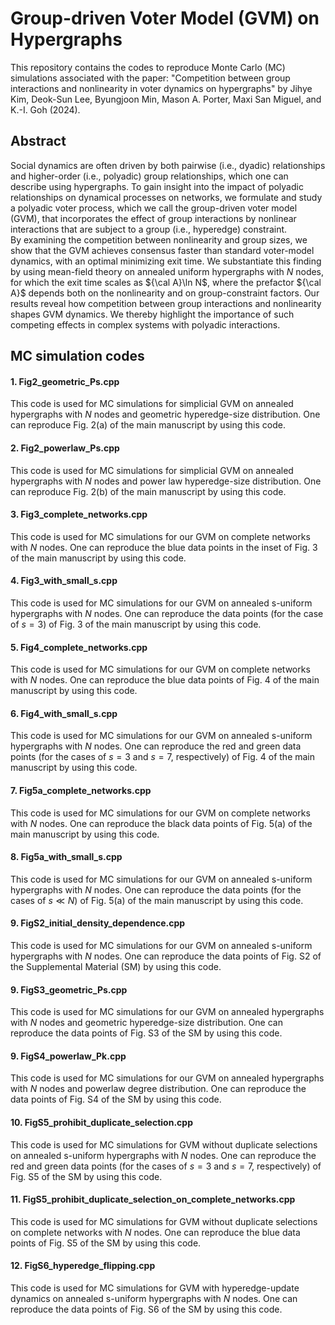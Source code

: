 # Group-driven Voter Model (GVM) on Hypergraphs 

This repository contains the codes to reproduce Monte Carlo (MC) simulations associated with the paper:
"Competition between group interactions and nonlinearity in voter dynamics on hypergraphs" by Jihye Kim, Deok-Sun Lee, Byungjoon Min, Mason A. Porter, Maxi San Miguel, and K.-I. Goh (2024). 

## Abstract

Social dynamics are often driven by both pairwise (i.e., dyadic) relationships and higher-order (i.e., polyadic) group relationships,
which one can describe using hypergraphs. To gain insight into the impact of polyadic relationships on dynamical processes on networks,
we formulate and study a polyadic voter process, which we call the group-driven voter model (GVM), that incorporates
the effect of group interactions by nonlinear interactions that are subject to a group (i.e., hyperedge) constraint.  
By examining the competition between nonlinearity and group sizes, we show that the GVM achieves consensus faster than standard voter-model dynamics, with an optimal minimizing exit time.
We substantiate this finding by using mean-field theory on annealed uniform hypergraphs with $N$ nodes, for which the exit time scales as ${\cal A}\ln N$, where the prefactor ${\cal A}$ depends both on the nonlinearity and on group-constraint factors. Our results reveal how competition between group interactions and nonlinearity shapes GVM dynamics. We thereby highlight the importance of such competing effects in complex systems with polyadic interactions.   

## MC simulation codes

#### 1. Fig2_geometric_Ps.cpp
This code is used for MC simulations for simplicial GVM on annealed hypergraphs with $N$ nodes and geometric hyperedge-size distribution. 
One can reproduce Fig. 2(a) of the main manuscript by using this code.

#### 2. Fig2_powerlaw_Ps.cpp
This code is used for MC simulations for simplicial GVM on annealed hypergraphs with $N$ nodes and power law hyperedge-size distribution.
One can reproduce Fig. 2(b) of the main manuscript by using this code.

#### 3. Fig3_complete_networks.cpp 
This code is used for MC simulations for our GVM on complete networks with $N$ nodes.
One can reproduce the blue data points in the inset of Fig. 3 of the main manuscript by using this code.

#### 4. Fig3_with_small_s.cpp
This code is used for MC simulations for our GVM on annealed s-uniform hypergraphs with $N$ nodes.
One can reproduce the data points (for the case of $s=3$) of Fig. 3 of the main manuscript by using this code.

#### 5. Fig4_complete_networks.cpp 
This code is used for MC simulations for our GVM on complete networks with $N$ nodes.
One can reproduce the blue data points of Fig. 4 of the main manuscript by using this code.

#### 6. Fig4_with_small_s.cpp
This code is used for MC simulations for our GVM on annealed s-uniform hypergraphs with $N$ nodes.
One can reproduce the red and green data points (for the cases of $s=3$ and $s=7$, respectively) of Fig. 4 of the main manuscript by using this code.

#### 7. Fig5a_complete_networks.cpp 
This code is used for MC simulations for our GVM on complete networks with $N$ nodes.
One can reproduce the black data points of Fig. 5(a) of the main manuscript by using this code.

#### 8. Fig5a_with_small_s.cpp
This code is used for MC simulations for our GVM on annealed s-uniform hypergraphs with $N$ nodes.
One can reproduce the data points (for the cases of $s \ll N$) of Fig. 5(a) of the main manuscript by using this code.

#### 9. FigS2_initial_density_dependence.cpp
This code is used for MC simulations for our GVM on annealed s-uniform hypergraphs with $N$ nodes.
One can reproduce the data points of Fig. S2 of the Supplemental Material (SM) by using this code.

#### 9. FigS3_geometric_Ps.cpp
This code is used for MC simulations for our GVM on annealed hypergraphs with $N$ nodes and geometric hyperedge-size distribution.
One can reproduce the data points of Fig. S3 of the SM by using this code.

#### 9. FigS4_powerlaw_Pk.cpp
This code is used for MC simulations for our GVM on annealed hypergraphs with $N$ nodes and powerlaw degree distribution.
One can reproduce the data points of Fig. S4 of the SM by using this code.

#### 10. FigS5_prohibit_duplicate_selection.cpp
This code is used for MC simulations for GVM without duplicate selections on annealed s-uniform hypergraphs with $N$ nodes.
One can reproduce the red and green data points (for the cases of $s=3$ and $s=7$, respectively) of Fig. S5 of the SM by using this code.

#### 11. FigS5_prohibit_duplicate_selection_on_complete_networks.cpp
This code is used for MC simulations for GVM without duplicate selections on complete networks with $N$ nodes.
One can reproduce the blue data points of Fig. S5 of the SM by using this code.

#### 12. FigS6_hyperedge_flipping.cpp
This code is used for MC simulations for GVM with hyperedge-update dynamics on annealed s-uniform hypergraphs with $N$ nodes.
One can reproduce the data points of Fig. S6 of the SM by using this code.
